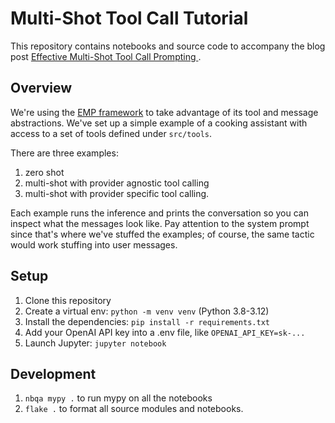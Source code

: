 # Multi-Shot Tool Call Tutorial

This repository contains notebooks and source code to accompany the blog post [Effective Multi-Shot Tool Call Prompting
](https://electronicsilk.substack.com/p/effective-multi-shot-tool-call-prompting).

## Overview
We're using the [EMP framework](https://github.com/empyrealapp/emp-agents) to take advantage of its tool and message abstractions.
We've set up a simple example of a cooking assistant with access to a set of tools defined under `src/tools`.

There are three examples:
1. zero shot
2. multi-shot with provider agnostic tool calling
3. multi-shot with provider specific tool calling.

Each example runs the inference and prints the conversation so you can inspect what the messages look like. Pay attention to the system prompt since that's where we've stuffed the examples; of course, the same tactic would work stuffing into user messages.

## Setup
1. Clone this repository
2. Create a virtual env: `python -m venv venv` (Python 3.8-3.12)
3. Install the dependencies: `pip install -r requirements.txt`
4. Add your OpenAI API key into a .env file, like `OPENAI_API_KEY=sk-...`
5. Launch Jupyter: `jupyter notebook`


## Development
1. `nbqa mypy .` to run mypy on all the notebooks
2. `flake .` to format all source modules and notebooks.